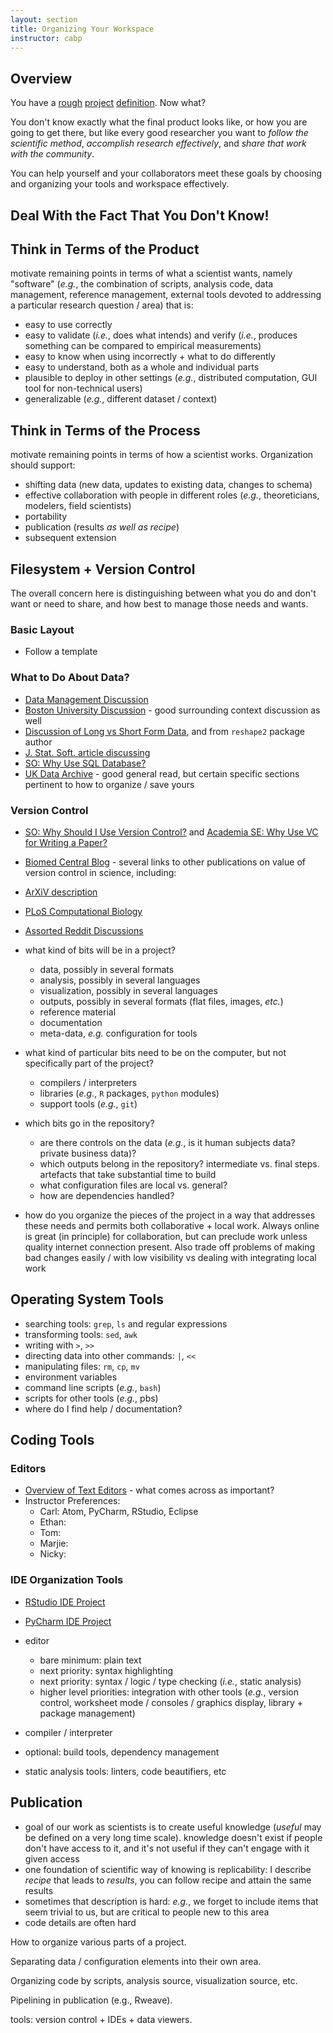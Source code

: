 ```yaml
---
layout: section
title: Organizing Your Workspace
instructor: cabp
---
```


## Overview

You have a [rough](topic/defining-project/) [project](session/defining-project/) [definition](project/defining-project/).  Now what?

You don't know exactly what the final product looks like, or how you are going to get there, but like every good researcher you want to *follow the scientific method*, *accomplish research effectively*, and *share that work with the community*.

You can help yourself and your collaborators meet these goals by choosing and organizing your tools and workspace effectively.

## Deal With the Fact That You Don't Know!

## Think in Terms of the **Product**

motivate remaining points in terms of what a scientist wants, namely "software"
(*e.g.*, the combination of scripts, analysis code, data management, reference management, external tools devoted to addressing a particular research question / area) that is:

 - easy to use correctly
 - easy to validate (*i.e.*, does what intends) and verify (*i.e.*, produces something
   can be compared to empirical measurements)
 - easy to know when using incorrectly + what to do differently
 - easy to understand, both as a whole and individual parts
 - plausible to deploy in other settings (*e.g.*, distributed computation, GUI tool for non-technical users)
 - generalizable (*e.g.*, different dataset / context)

## Think in Terms of the **Process**

motivate remaining points in terms of how a scientist works.  Organization should
support:

 - shifting data (new data, updates to existing data, changes to schema)
 - effective collaboration with people in different roles (*e.g.*, theoreticians, modelers, field scientists)
 - portability
 - publication (results *as well as recipe*)
 - subsequent extension

## Filesystem + Version Control

The overall concern here is distinguishing between what you do and don't want or need to share, and how best to manage those needs and wants.

### Basic Layout

 - Follow a template

### What to Do About Data?

 - [Data Management Discussion](http://mariovalle.name/sdm/scientific-data-management.html)
 - [Boston University Discussion](http://www.bu.edu/datamanagement/outline/elements/) - good surrounding context discussion as well
 - [Discussion of Long vs Short Form Data](http://seananderson.ca/2013/10/19/reshape.html), and from `reshape2` package author
 - [J. Stat. Soft. article discussing](http://www.jstatsoft.org/v21/i12)
 - [SO: Why Use SQL Database?](http://stackoverflow.com/questions/2900324/why-use-sql-database)
 - [UK Data Archive](http://www.data-archive.ac.uk/media/2894/managingsharing.pdf) - good general read, but certain specific sections pertinent to how to organize / save yours

### Version Control

 - [SO: Why Should I Use Version Control?](http://stackoverflow.com/questions/1408450/why-should-i-use-version-control) and [Academia SE: Why Use VC for Writing a Paper?](http://academia.stackexchange.com/questions/5277/why-use-version-control-systems-for-writing-a-paper)
 - [Biomed Central Blog](http://blogs.biomedcentral.com/bmcblog/2013/02/28/version-control-for-scientific-research/) - several links to other publications on value of version control in science, including:
 - [ArXiV description](http://arxiv.org/pdf/1210.0530.pdf)
 - [PLoS Computational Biology](http://dx.doi.org/10.1371/journal.pcbi.1003285)
 - [Assorted Reddit Discussions](http://www.reddit.com/r/programming/search?q=why+version+control&restrict_sr=on)



 - what kind of bits will be in a project?
   * data, possibly in several formats
   * analysis, possibly in several languages
   * visualization, possibly in several languages
   * outputs, possibly in several formats (flat files, images, *etc.*)
   * reference material
   * documentation
   * meta-data, *e.g.* configuration for tools
 - what kind of particular bits need to be on the computer, but not specifically part of the project?
   * compilers / interpreters
   * libraries (*e.g.*, `R` packages, `python` modules)
   * support tools (*e.g.*, `git`)
 - which bits go in the repository?
   * are there controls on the data (*e.g.*, is it human subjects data? private business data)?
   * which outputs belong in the repository? intermediate vs. final steps.  artefacts that take substantial time to build
   * what configuration files are local vs. general?
   * how are dependencies handled?
 - how do you organize the pieces of the project in a way that addresses these needs and permits both collaborative + local work.  Always online is great (in principle) for collaboration, but can preclude work unless quality internet connection present.  Also
 trade off problems of making bad changes easily / with low visibility vs dealing with integrating local work

## Operating System Tools

 - searching tools: `grep`, `ls` and regular expressions
 - transforming tools: `sed`, `awk`
 - writing with `>`, `>>`
 - directing data into other commands: `|`, `<<`
 - manipulating files: `rm`, `cp`, `mv`
 - environment variables
 - command line scripts (*e.g.*, `bash`)
 - scripts for other tools (*e.g.*, pbs)
 - where do I find help / documentation?

## Coding Tools

### Editors

 - [Overview of Text Editors](http://en.wikipedia.org/wiki/Comparison_of_text_editors) - what comes across as important?
 - Instructor Preferences:
   * Carl: Atom, PyCharm, RStudio, Eclipse
   * Ethan:
   * Tom:
   * Marjie:
   * Nicky:

### IDE Organization Tools

 - [RStudio IDE Project](https://support.rstudio.com/hc/en-us/articles/200526207-Using-Projects)
 - [PyCharm IDE Project](https://www.jetbrains.com/pycharm/help/project.html)

 - editor
   * bare minimum: plain text
   * next priority: syntax highlighting
   * next priority: syntax / logic / type checking (*i.e.*, static analysis)
   * higher level priorities: integration with other tools (*e.g.*, version control, worksheet mode / consoles / graphics display, library + package management)
 - compiler / interpreter
 - optional: build tools, dependency management
 - static analysis tools: linters, code beautifiers, etc

## Publication

 - goal of our work as scientists is to create useful knowledge (*useful* may be defined on a very long time scale).  knowledge doesn't exist if people don't have access to it,
 and it's not useful if they can't engage with it given access
 - one foundation of scientific way of knowing is replicability: I describe *recipe* that leads to *results*, you can follow recipe and attain the same results
 - sometimes that description is hard: *e.g.*, we forget to include items that seem trivial to us, but are critical to people new to this area
 - code details are often hard



How to organize various parts of a project.

Separating data / configuration elements into their own area.

Organizing code by scripts, analysis source, visualization source, etc.

Pipelining in publication (e.g., Rweave).

tools: version control + IDEs + data viewers.
